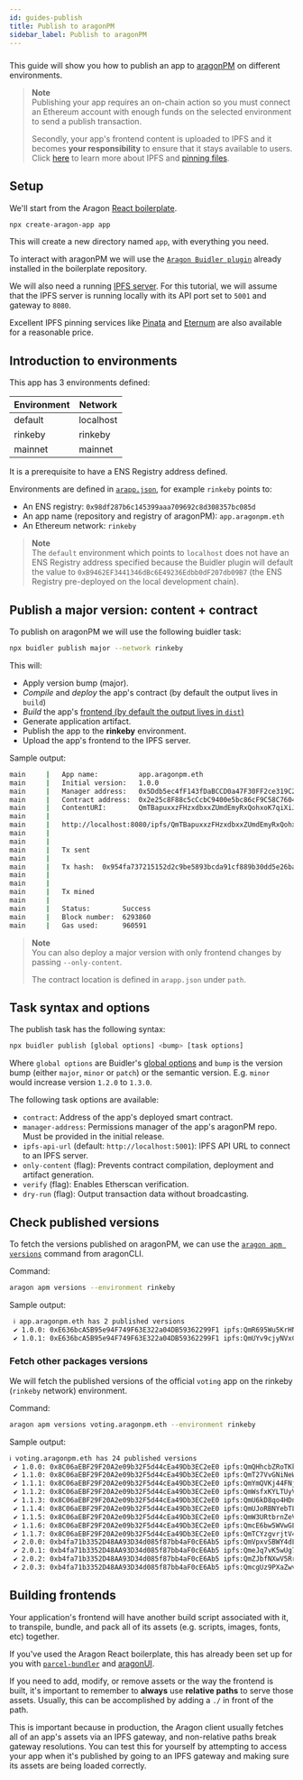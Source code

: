 ```yaml
---
id: guides-publish
title: Publish to aragonPM
sidebar_label: Publish to aragonPM
---
```


#####

This guide will show you how to publish an app to [aragonPM](/docs/package-management) on different environments.

> **Note**<br>
> Publishing your app requires an on-chain action so you must connect an Ethereum account with enough funds on the selected environment to send a publish transaction.
>
> Secondly, your app's frontend content is uploaded to IPFS and it becomes **your responsibility** to ensure that it stays available to users. Click [here](https://docs.ipfs.io/introduction/overview/) to learn more about IPFS and [pinning files](https://docs.ipfs.io/guides/concepts/pinning/).

## Setup

We'll start from the Aragon [React boilerplate](https://github.com/aragon/aragon-react-boilerplate).

```sh
npx create-aragon-app app
```

This will create a new directory named `app`, with everything you need.

To interact with aragonPM we will use the [`Aragon Buidler plugin`](https://github.com/aragon/buidler-aragon) already installed in the boilerplate repository. 

We will also need a running [IPFS server](https://docs.ipfs.io/guides/guides/install/). For this tutorial, we will assume that the IPFS server is running locally with its API port set to `5001` and gateway to `8080`. 

Excellent IPFS pinning services like [Pinata](https://pinata.cloud) and [Eternum](https://www.eternum.io) are also available for a reasonable price.

## Introduction to environments

This app has 3 environments defined:

| Environment | Network   |
| ----------- | --------- |
| default     | localhost |
| rinkeby     | rinkeby   |
| mainnet     | mainnet   |

It is a prerequisite to have a ENS Registry address defined.

Environments are defined in [`arapp.json`](/docs/cli-global-confg#the-arappjson-file), for example `rinkeby` points to:

- An ENS registry: `0x98df287b6c145399aaa709692c8d308357bc085d`
- An app name (repository and registry of aragonPM): `app.aragonpm.eth`
- An Ethereum network: `rinkeby`

> **Note**<br>
> The `default` environment which points to `localhost` does not have an ENS Registry address specified because the Buidler plugin will default the value to `0xB9462EF3441346dBc6E49236Edbb0dF207db09B7` (the ENS Registry pre-deployed on the local development chain).

## Publish a major version: content + contract

To publish on aragonPM we will use the following buidler task:

```sh
npx buidler publish major --network rinkeby
```

This will:

- Apply version bump (major).
- _Compile_ and _deploy_ the app's contract (by default the output lives in `build`)
- _Build_ the app's [frontend (by default the output lives in `dist`)](#building-frontends)
- Generate application artifact.
- Publish the app to the **rinkeby** environment.
- Upload the app's frontend to the IPFS server.

Sample output:

```sh
main     |   App name:          app.aragonpm.eth
main     |   Initial version:   1.0.0
main     |   Manager address:   0x5Ddb5ec4fF143fDaBCCD0a47F30FF2ce319C2a01
main     |   Contract address:  0x2e25c8F88c5cCcbC9400e5bc86cF9C58C7604327
main     |   ContentURI:        QmTBapuxxzFHzxdbxxZUmdEmyRxQohxoK7qiXiJ6id36tu
main     | 
main     |   http://localhost:8080/ipfs/QmTBapuxxzFHzxdbxxZUmdEmyRxQohxoK7qiXiJ6id36tu
main     | 
main     | 
main     |   Tx sent
main     | 
main     |   Tx hash:  0x954fa737215152d2c9be5893bcda91cf889b30dd5e26bada10b657e87b89692f
main     |   
main     | 
main     |   Tx mined
main     |   
main     |   Status:        Success
main     |   Block number:  6293860
main     |   Gas used:      960591
```

> **Note**<br>
> You can also deploy a major version with only frontend changes by passing `--only-content`.
>
> The contract location is defined in `arapp.json` under `path`.


## Task syntax and options

The publish task has the following syntax:

```sh
npx buidler publish [global options] <bump> [task options]
```

Where `global options` are Buidler's [global options](https://buidler.dev/getting-started/#quick-start) and `bump` is the version bump (either `major`, `minor` or `patch`) or the semantic version. E.g. `minor` would increase version `1.2.0` to `1.3.0`.

The following task options are available:

- `contract`: Address of the app's deployed smart contract.
- `manager-address`: Permissions manager of the app's aragonPM repo. Must be provided in the initial release.
- `ipfs-api-url` (default: `http://localhost:5001`): IPFS API URL to connect to an IPFS server.
- `only-content` (flag): Prevents contract compilation, deployment and artifact generation.
- `verify` (flag): Enables Etherscan verification.
- `dry-run` (flag): Output transaction data without broadcasting.


## Check published versions

To fetch the versions published on aragonPM, we can use the [`aragon apm versions`](https://hack.aragon.org/docs/cli-apm-commands#aragon-apm-versions) command from aragonCLI.

Command:

```sh
aragon apm versions --environment rinkeby
```

Sample output:

```sh
 ℹ app.aragonpm.eth has 2 published versions
 ✔ 1.0.0: 0xE636bcA5B95e94F749F63E322a04DB59362299F1 ipfs:QmR695Wu5KrHNec7pRP3kPvwYihABDAyVYdX5D5vwLgxCn
 ✔ 1.0.1: 0xE636bcA5B95e94F749F63E322a04DB59362299F1 ipfs:QmUYv9cjyNVxCyAJGK2YXjkbzh6u4iW2ak81Z9obdefM1q
```

### Fetch other packages versions

We will fetch the published versions of the official `voting` app on the rinkeby (`rinkeby` network) environment.

Command:

```sh
aragon apm versions voting.aragonpm.eth --environment rinkeby
```

Sample output:

```sh
ℹ voting.aragonpm.eth has 24 published versions
 ✔ 1.0.0: 0x8C06aEBF29F20A2e09b32F5d44cEa49Db3EC2eE0 ipfs:QmQHhcbZRoTKkbjWdwXwqqWZzTNHUFzECPrfqie8f8oq45
 ✔ 1.1.0: 0x8C06aEBF29F20A2e09b32F5d44cEa49Db3EC2eE0 ipfs:QmT27VvGNiNeWj4tsZ5omDCc6KxaHU3N9uebFCsoxSAEpL
 ✔ 1.1.1: 0x8C06aEBF29F20A2e09b32F5d44cEa49Db3EC2eE0 ipfs:QmYmQVKj44FNjaY2qT4iWMWGSpKmnoseUw7idJkh9mtjei
 ✔ 1.1.2: 0x8C06aEBF29F20A2e09b32F5d44cEa49Db3EC2eE0 ipfs:QmWsfxKYLTUyVokhEWEQG9w3Y8VgGbaNGnrL7yx72yPVan
 ✔ 1.1.3: 0x8C06aEBF29F20A2e09b32F5d44cEa49Db3EC2eE0 ipfs:QmU6kD8qo4HDnqBmka16DTA61FBUkttarVJumZxrizvduP
 ✔ 1.1.4: 0x8C06aEBF29F20A2e09b32F5d44cEa49Db3EC2eE0 ipfs:QmUJoRBNYebTLQu62fmPUjrGQxrA2reWNfiBxKxcf9ydRc
 ✔ 1.1.5: 0x8C06aEBF29F20A2e09b32F5d44cEa49Db3EC2eE0 ipfs:QmW3URtbrnZeVQkMP2bLTBe2uF4Eyz9uu2818kVvgJ76c7
 ✔ 1.1.6: 0x8C06aEBF29F20A2e09b32F5d44cEa49Db3EC2eE0 ipfs:QmcE6bw5WVwGL6Ewc5qYym6KPCeQfE2xbqeRXESmUuEssC
 ✔ 1.1.7: 0x8C06aEBF29F20A2e09b32F5d44cEa49Db3EC2eE0 ipfs:QmTCYzgvrjtV4ETkhM3ZNgrVYNi2roXhNxCRmwsePNqL1B
 ✔ 2.0.0: 0xb4fa71b3352D48AA93D34d085f87bb4aF0cE6Ab5 ipfs:QmVpxvSBWY4dLqPzW33UhLXeL17kej1VQJSopaKWjBnu4u
 ✔ 2.0.1: 0xb4fa71b3352D48AA93D34d085f87bb4aF0cE6Ab5 ipfs:QmeJq7vK5wUg7AsjTsr6oe8bNDGJzAYuZyk4yY2XBhSdVC
 ✔ 2.0.2: 0xb4fa71b3352D48AA93D34d085f87bb4aF0cE6Ab5 ipfs:QmZJbfNXwV5RrRNmKJUsabMzJsupMM7pqtGdcetnb2CHQz
 ✔ 2.0.3: 0xb4fa71b3352D48AA93D34d085f87bb4aF0cE6Ab5 ipfs:QmcgUz9PXaZwvA3m7fXPgjsEVKteuivLNSCDvxKGv8ztMa
```

## Building frontends

Your application's frontend will have another build script associated with it, to transpile, bundle, and pack all of its assets (e.g. scripts, images, fonts, etc) together.

If you've used the Aragon React boilerplate, this has already been set up for you with [`parcel-bundler`](https://parceljs.org) and [aragonUI](/docs/aragonui-intro).

If you need to add, modify, or remove assets or the way the frontend is built, it's important to remember to **always** use **relative paths** to serve those assets. Usually, this can be accomplished by adding a `./` in front of the path.

This is important because in production, the Aragon client usually fetches all of an app's assets via an IPFS gateway, and non-relative paths break gateway resolutions. You can test this for yourself by attempting to access your app when it's published by going to an IPFS gateway and making sure its assets are being loaded correctly.
